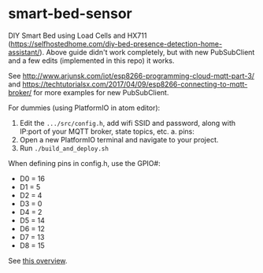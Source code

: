 # smart-bed-sensor
DIY Smart Bed using Load Cells and HX711 (https://selfhostedhome.com/diy-bed-presence-detection-home-assistant/). 
Above guide didn't work completely, but with new PubSubClient and a few edits (implemented in this repo) it works.

See http://www.arjunsk.com/iot/esp8266-programming-cloud-mqtt-part-3/ and https://techtutorialsx.com/2017/04/09/esp8266-connecting-to-mqtt-broker/ for more examples for new PubSubClient.

For dummies (using PlatformIO in atom editor):

1. Edit the `.../src/config.h`, add wifi SSID and password, along with IP:port of your MQTT broker, state topics, etc.
  a. pins:
2. Open a new PlatformIO terminal and navigate to your project.
3. Run `./build_and_deploy.sh`

When defining pins in config.h, use the GPIO#:
- D0 = 16
- D1 =  5
- D2 =  4
- D3 =  0
- D4 =  2
- D5 = 14
- D6 = 12
- D7 = 13
- D8 = 15

See [this overview](https://www.instructables.com/id/NodeMCU-ESP8266-Details-and-Pinout/).
